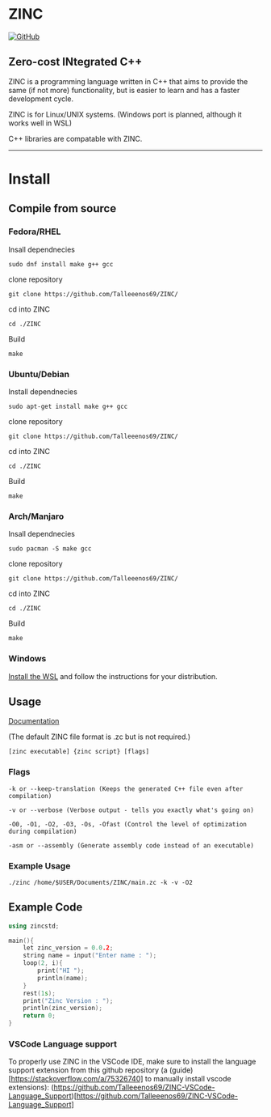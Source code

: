 # ZINC

[![GitHub](https://img.shields.io/github/license/Ananto30/cap-em)](/LICENSE)

Zero-cost INtegrated C++
--------------------------------------------------------

ZINC is a programming language written in C++ that aims to provide the same (if not more) functionality, but is easier to learn and has a faster development cycle.

ZINC is for Linux/UNIX systems. (Windows port is planned, although it works well in WSL)

C++ libraries are compatable with ZINC.

--------------------------------------------------------

# Install

## Compile from source

### Fedora/RHEL

Insall dependnecies
```shell
sudo dnf install make g++ gcc
```

clone repository
```shell
git clone https://github.com/Talleeenos69/ZINC/
```

cd into ZINC
```shell
cd ./ZINC
```

Build
```shell
make
```

### Ubuntu/Debian

Install dependnecies
```shell
sudo apt-get install make g++ gcc
```
clone repository
```shell
git clone https://github.com/Talleeenos69/ZINC/
```
cd into ZINC
```shell
cd ./ZINC
```

Build
```shell
make
```

### Arch/Manjaro

Insall dependnecies
```shell
sudo pacman -S make gcc
```
clone repository
```shell
git clone https://github.com/Talleeenos69/ZINC/
```
cd into ZINC
```shell
cd ./ZINC
```

Build
```shell
make
```

### Windows
[Install the WSL](https://learn.microsoft.com/en-us/windows/wsl/install) and follow the instructions for your distribution.


## Usage
[Documentation](/docs/index.md)

(The default ZINC file format is .zc but is not required.)

```shell
[zinc executable] {zinc script} [flags]
```

### Flags

```
-k or --keep-translation (Keeps the generated C++ file even after compilation)
```

```
-v or --verbose (Verbose output - tells you exactly what's going on)
```

```
-O0, -O1, -O2, -O3, -Os, -Ofast (Control the level of optimization during compilation)
```

```
-asm or --assembly (Generate assembly code instead of an executable)
```

### Example Usage
```shell
./zinc /home/$USER/Documents/ZINC/main.zc -k -v -O2
```

## Example Code
```c++
using zincstd;

main(){
    let zinc_version = 0.0.2;
    string name = input("Enter name : ");
    loop(2, i){
        print("HI ");
        println(name);
    }
    rest(1s);
    print("Zinc Version : ");
    println(zinc_version);
    return 0;
}
```

### VSCode Language support
To properly use ZINC in the VSCode IDE, make sure to install the language support extension from this github repository (a (guide)[https://stackoverflow.com/a/75326740] to manually install vscode extensions):
(https://github.com/Talleeenos69/ZINC-VSCode-Language_Support)[https://github.com/Talleeenos69/ZINC-VSCode-Language_Support]
